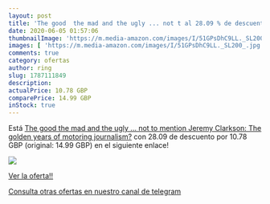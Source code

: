 ```yaml
---
layout: post
title: 'The good  the mad and the ugly ... not t al 28.09 % de descuento'
date: 2020-06-05 01:57:06
thumbnailImage: 'https://m.media-amazon.com/images/I/51GPsDhC9LL._SL200_.jpg'
images: [ 'https://m.media-amazon.com/images/I/51GPsDhC9LL._SL200_.jpg' ]
comments: true
category: ofertas
author: ring
slug: 1787111849
description:
actualPrice: 10.78 GBP
comparePrice: 14.99 GBP
inStock: true
---
```


Está [The good  the mad and the ugly ... not to mention Jeremy Clarkson: The golden years of motoring journalism?](https://www.amazon.com/dp/1787111849/?tag=redken08-20) con 28.09 de descuento por 10.78 GBP (original: 14.99 GBP) en el siguiente enlace!

[![](https://m.media-amazon.com/images/I/51GPsDhC9LL._SL200_.jpg)](https://www.amazon.com/dp/1787111849/?tag=redken08-20)

[Ver la oferta!!](https://www.amazon.com/dp/1787111849/?tag=redken08-20)

[Consulta otras ofertas en nuestro canal de telegram](https://t.me/s/ofertas25)
